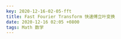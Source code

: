 ```yaml
---
key: 2020-12-16-02-05-fft
title: Fast Fourier Transform 快速傅立叶变换
date: 2020-12-16 02:05 +0800
tags: Math 数学
---
```




<!--more-->
